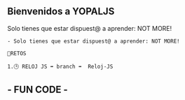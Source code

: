 ## Bienvenidos a YOPALJS 
   Solo tienes que estar dispuest@ a aprender: NOT MORE!

    - Solo tienes que estar dispuest@ a aprender: NOT MORE!

    👻RETOS
    
    1.🕒 RELOJ JS ➡️ branch ➡️  Reloj-JS 


 ## - FUN CODE -
